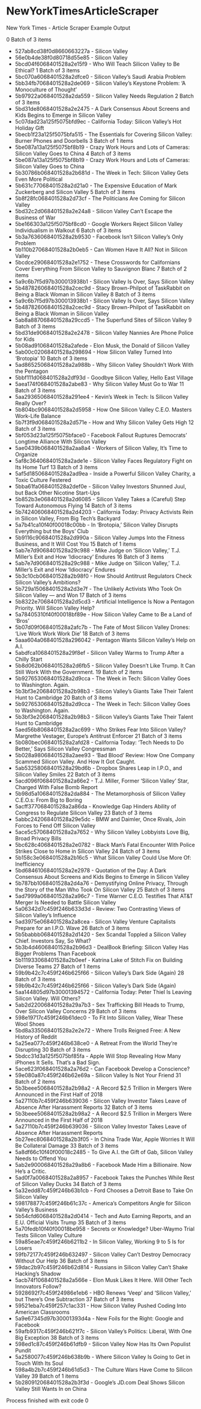 # NewYorkTimesArticleScraper
New York Times - Article Scraper
Example Output

0 Batch of 3 items
  - 527ab8cd38f0d8660663227a - Silicon Valley
  - 56e0b4de38f0d80718d55e85 - Silicon Valley
  - 5bcd04f6068401528a2e15f9 - Who Will Teach Silicon Valley to Be Ethical?
1 Batch of 3 items
  - 5bc070a6068401528a2dfce0 - Silicon Valley’s Saudi Arabia Problem
  - 5bb34fb7068401528a2de069 - Silicon Valley’s Keystone Problem: ‘A Monoculture of Thought’
  - 5b97922a068401528a2da559 - Silicon Valley Needs Regulation
2 Batch of 3 items
  - 5bd31de8068401528a2e2475 - A Dark Consensus About Screens and Kids Begins to Emerge in Silicon Valley
  - 5c07dad23a125f5075bfd9ec - California Today: Silicon Valley’s Hot Holiday Gift
  - 5becb1f23a125f5075bfa515 - The Essentials for Covering Silicon Valley: Burner Phones and Doorbells
3 Batch of 1 items
  - 5be087a13a125f5075bf8b19 - Crazy Work Hours and Lots of Cameras: Silicon Valley Goes to China
4 Batch of 3 items
  - 5be087a13a125f5075bf8b19 - Crazy Work Hours and Lots of Cameras: Silicon Valley Goes to China
  - 5b30786b068401528a2b681d - The Week in Tech: Silicon Valley Gets Even More Political
  - 5b631c77068401528a2d21a0 - The Expensive Education of Mark Zuckerberg and Silicon Valley
5 Batch of 3 items
  - 5b8f28fc068401528a2d73cf - The Politicians Are Coming for Silicon Valley 
  - 5bd32c2d068401528a2e24a8 - Silicon Valley Can’t Escape the Business of War
  - 5be166303a125f5075bf8cd0 - Google Workers Reject Silicon Valley Individualism in Walkout
6 Batch of 3 items
  - 5b3a7636068401528a2b9530 - Facebook Isn’t Silicon Valley’s Only Problem
  - 5b110b27068401528a2b0eb5 - Can Women Have It All? Not in Silicon Valley
  - 5bcdce29068401528a2e1752 - These Crosswords for Californians Cover Everything From Silicon Valley to Sauvignon Blanc
7 Batch of 2 items
  - 5a9c6b7f5d97b300013938b1 - Silicon Valley Is Over, Says Silicon Valley
  - 5b487826068401528a2cec9d - Stacy Brown-Philpot of TaskRabbit on Being a Black Woman in Silicon Valley
8 Batch of 3 items
  - 5a9c6b7f5d97b300013938b1 - Silicon Valley Is Over, Says Silicon Valley
  - 5b487826068401528a2cec9d - Stacy Brown-Philpot of TaskRabbit on Being a Black Woman in Silicon Valley
  - 5ab8a887068401528a29ccd5 - The Superfund Sites of Silicon Valley
9 Batch of 3 items
  - 5bd31de9068401528a2e2478 - Silicon Valley Nannies Are Phone Police for Kids
  - 5b08ad91068401528a2afede - Elon Musk, the Donald of Silicon Valley
  - 5ab00c02068401528a298694 - How Silicon Valley Turned Into ‘Brotopia’
10 Batch of 3 items
  - 5ad86525068401528a2a988b - Why Silicon Valley Shouldn’t Work With the Pentagon
  - 5bbf111d068401528a2df93d - Goodbye Silicon Valley, Hello East Village
  - 5aea174f068401528a2abe83 - Why Silicon Valley Must Go to War
11 Batch of 3 items
  - 5aa29365068401528a291ee4 - Kevin’s Week in Tech: Is Silicon Valley Really Over?
  - 5b804bc9068401528a2d5958 - How One Silicon Valley C.E.O. Masters Work-Life Balance
  - 5b7f3f9d068401528a2d571e - How and Why Silicon Valley Gets High
12 Batch of 3 items
  - 5bf053d23a125f5075bface0 - Facebook Fallout Ruptures Democrats’ Longtime Alliance With Silicon Valley
  - 5ae0439b068401528a2aa8a4 - Workers of Silicon Valley, It’s Time to Organize
  - 5af8c364068401528a2ade1e - Silicon Valley Faces Regulatory Fight on Its Home Turf
13 Batch of 3 items
  - 5af5d185068401528a2ad9ea - Inside a Powerful Silicon Valley Charity, a Toxic Culture Festered
  - 5bba61fa068401528a2def0e - Silicon Valley Investors Shunned Juul, but Back Other Nicotine Start-Ups
  - 5b852b3e068401528a2d6085 - Silicon Valley Takes a (Careful) Step Toward Autonomous Flying
14 Batch of 3 items
  - 5b742406068401528a2d4203 - California Today: Privacy Activists Rein in Silicon Valley, From Big Tech’s Backyard
  - 5a7b41ca10f40f00018c00bb - In ‘Brotopia,’ Silicon Valley Disrupts Everything but the Boys’ Club
  - 5b9116c9068401528a2d990a - Silicon Valley Jumps Into the Fitness Business, and It Will Cost You
15 Batch of 1 items
  - 5ab7e7d9068401528a29c988 - Mike Judge on ‘Silicon Valley,’ T.J. Miller’s Exit and How ‘Idiocracy’ Endures
16 Batch of 3 items
  - 5ab7e7d9068401528a29c988 - Mike Judge on ‘Silicon Valley,’ T.J. Miller’s Exit and How ‘Idiocracy’ Endures
  - 5b3c10cb068401528a2b98f0 - How Should Antitrust Regulators Check Silicon Valley’s Ambitions?
  - 5b729a15068401528a2d3e7f - The Unlikely Activists Who Took On Silicon Valley — and Won
17 Batch of 3 items
  - 5b8322e7068401528a2d5cd3 - Artificial Intelligence Is Now a Pentagon Priority. Will Silicon Valley Help?
  - 5a78405310f40f00018bf89e - How Silicon Valley Came to Be a Land of ‘Bros’
  - 5b07d09f068401528a2afc7b - The Fate of Most Silicon Valley Drones: ‘Live Work Work Work Die’
18 Batch of 3 items
  - 5aaa604a068401528a296042 - Pentagon Wants Silicon Valley’s Help on A.I.
  - 5abdfca1068401528a29f8ef - Silicon Valley Warms to Trump After a Chilly Start
  - 5b8d062b068401528a2d6fb5 - Silicon Valley Doesn’t Like Trump. It Can Still Work With the Government.
19 Batch of 2 items
  - 5b927653068401528a2d9cca - The Week in Tech: Silicon Valley Goes to Washington. Again.
  - 5b3bf3e2068401528a2b98b3 - Silicon Valley’s Giants Take Their Talent Hunt to Cambridge
20 Batch of 3 items
  - 5b927653068401528a2d9cca - The Week in Tech: Silicon Valley Goes to Washington. Again.
  - 5b3bf3e2068401528a2b98b3 - Silicon Valley’s Giants Take Their Talent Hunt to Cambridge
  - 5aed56b8068401528a2ac699 - Who Strikes Fear Into Silicon Valley? Margrethe Vestager, Europe’s Antitrust Enforcer
21 Batch of 3 items
  - 5b080bec068401528a2afd28 - California Today: ‘Tech Needs to Do Better,’ Says Silicon Valley Congressman
  - 5b028a98068401528a2aee93 - ‘Bad Blood’ Review: How One Company Scammed Silicon Valley. And How It Got Caught.
  - 5ab53258068401528a29bd6b - Dropbox Shares Leap in I.P.O., and Silicon Valley Smiles
22 Batch of 3 items
  - 5acd096f068401528a2a66e2 - T.J. Miller, Former ‘Silicon Valley’ Star, Charged With False Bomb Report
  - 5b98d5a1068401528a2da884 - The Metamorphosis of Silicon Valley C.E.O.s: From Big to Boring
  - 5acff377068401528a2a86da - Knowledge Gap Hinders Ability of Congress to Regulate Silicon Valley
23 Batch of 3 items
  - 5abbc242068401528a29e5dc - BMW and Daimler, Once Rivals, Join Forces to Fend Off Silicon Valley
  - 5ace5c57068401528a2a7652 - Why Silicon Valley Lobbyists Love Big, Broad Privacy Bills
  - 5bc628c4068401528a2e0782 - Black Man’s Fatal Encounter With Police Strikes Close to Home in Silicon Valley
24 Batch of 3 items
  - 5b158c3e068401528a2b16c5 - What Silicon Valley Could Use More Of: Inefficiency
  - 5bd68461068401528a2e2978 - Quotation of the Day: A Dark Consensus About Screens and Kids Begins to Emerge in Silicon Valley
  - 5b787bb1068401528a2d4a76 - Demystifying Online Privacy, Through the Story of the Man Who Took On Silicon Valley
25 Batch of 3 items
  - 5ad7999a068401528a2a96c7 - Time Warner C.E.O. Testifies That AT&amp;T Merger Is Needed to Battle Silicon Valley
  - 5a06342d7c459f246b633d3d - Review: Two Contrasting Views of Silicon Valley’s Influence
  - 5ad3975e068401528a2a8cea - Silicon Valley Venture Capitalists Prepare for an I.P.O. Wave
26 Batch of 3 items
  - 5b5babbb068401528a2d1420 - Sex Scandal Toppled a Silicon Valley Chief. Investors Say, So What?
  - 5b3b4d46068401528a2b96d3 - DealBook Briefing: Silicon Valley Has Bigger Problems Than Facebook
  - 5b111933068401528a2b0eef - Katrina Lake of Stitch Fix on Building Diverse Teams
27 Batch of 1 items
  - 59b9b42c7c459f246b625f66 - Silicon Valley’s Dark Side (Again)
28 Batch of 3 items
  - 59b9b42c7c459f246b625f66 - Silicon Valley’s Dark Side (Again)
  - 5aa144805d97b30001394572 - California Today: Peter Thiel Is Leaving Silicon Valley. Will Others?
  - 5ab2d220068401528a29a7b3 - Sex Trafficking Bill Heads to Trump, Over Silicon Valley Concerns
29 Batch of 3 items
  - 598e19717c459f246b61dec0 - To Fit Into Silicon Valley, Wear These Wool Shoes
  - 5bd8a335068401528a2e2e72 - Where Trolls Reigned Free: A New History of Reddit
  - 5a25ea077c459f246b638ce0 - A Retreat From the World They’re Disrupting
30 Batch of 3 items
  - 5bdcc31d3a125f5075bf85fa - Apple Will Stop Revealing How Many iPhones It Sells. That’s a Bad Sign.
  - 5ace623f068401528a2a76d2 - Can Facebook Develop a Conscience?
  - 59e080a87c459f246b62e69a - Silicon Valley Is Not Your Friend
31 Batch of 2 items
  - 5b3beee5068401528a2b98a2 - A Record $2.5 Trillion in Mergers Were Announced in the First Half of 2018
  - 5a27110b7c459f246b639036 - Silicon Valley Investor Takes Leave of Absence After Harassment Reports
32 Batch of 3 items
  - 5b3beee5068401528a2b98a2 - A Record $2.5 Trillion in Mergers Were Announced in the First Half of 2018
  - 5a27110b7c459f246b639036 - Silicon Valley Investor Takes Leave of Absence After Harassment Reports
  - 5b27eec8068401528a2b3f05 - In China Trade War, Apple Worries It Will Be Collateral Damage
33 Batch of 3 items
  - 5a8df66c10f40f00018c2485 - To Give A.I. the Gift of Gab, Silicon Valley Needs to Offend You
  - 5ab2e900068401528a29a8b6 - Facebook Made Him a Billionaire. Now He’s a Critic.
  - 5ad0f7a0068401528a2a8957 - Facebook Takes the Punches While Rest of Silicon Valley Ducks
34 Batch of 3 items
  - 5a32edd87c459f246b63b1cb - Ford Chooses a Detroit Base to Take On Silicon Valley
  - 598178877c459f246b61c37c - America’s Competitors Angle for Silicon Valley’s Business
  - 5b54cfd6068401528a2d0414 - Tech and Auto Earning Reports, and an E.U. Official Visits Trump
35 Batch of 3 items
  - 5a70fedb10f40f00018be958 - Secrets or Knowledge? Uber-Waymo Trial Tests Silicon Valley Culture
  - 59a85eae7c459f246b6211b2 - In Silicon Valley, Working 9 to 5 Is for Losers
  - 59fb72177c459f246b632497 - Silicon Valley Can’t Destroy Democracy Without Our Help
36 Batch of 3 items
  - 59dac2b97c459f246b62d814 - Russians in Silicon Valley Can’t Shake Hacking’s Shadow
  - 5acb74f1068401528a2a566e - Elon Musk Likes It Here. Will Other Tech Innovators Follow?
  - 5928692f7c459f24986e1eb6 - HBO Renews ‘Veep’ and ‘Silicon Valley,’ but There’s One Subtraction
37 Batch of 3 items
  - 59521eba7c459f257c1ac331 - How Silicon Valley Pushed Coding Into American Classrooms
  - 5a9e67345d97b30001393d4a - New Foils for the Right: Google and Facebook
  - 59afb9317c459f246b621f7c - Silicon Valley’s Politics: Liberal, With One Big Exception
38 Batch of 3 items
  - 598ed1c87c459f246b61dfb9 - Silicon Valley Now Has Its Own Populist Pundit
  - 5a2580077c459f246b638b9b - Where Silicon Valley Is Going to Get in Touch With Its Soul
  - 598a4b2b7c459f246b61d5d3 - The Culture Wars Have Come to Silicon Valley
39 Batch of 1 items
  - 5b280912068401528a2b3f3d - Google’s JD.com Deal Shows Silicon Valley Still Wants In on China

Process finished with exit code 0
